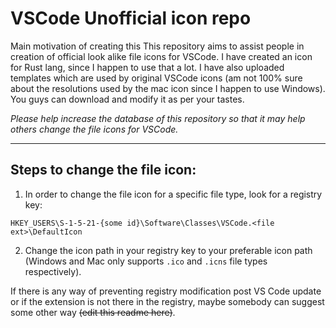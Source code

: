 # VSCode Unofficial icon repo

Main motivation of creating this This repository aims to assist people in creation of official look alike file icons for VSCode. I have created an icon for Rust lang, since I happen to use that a lot. I have also uploaded templates which are used by original VSCode icons (am not 100% sure about the resolutions used by the mac icon since I happen to use Windows). You guys can download and modify it as per your tastes.

*Please help increase the database of this repository so that it may help others change the file icons for VSCode.*

---

## Steps to change the file icon:

1. In order to change the file icon for a specific file type, look for a registry key:

```
HKEY_USERS\S-1-5-21-{some id}\Software\Classes\VSCode.<file ext>\DefaultIcon
```

2. Change the icon path in your registry key to your preferable icon path (Windows and Mac only supports `.ico` and `.icns` file types respectively).

If there is any way of preventing registry modification post VS Code update or if the extension is not there in the registry, maybe somebody can suggest some other way ~~(edit this readme here)~~.

